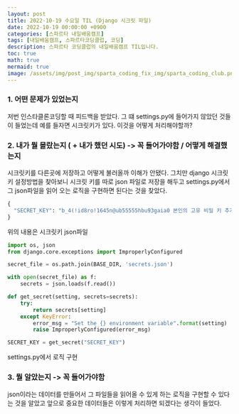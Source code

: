 ```yaml
---
layout: post
title: 2022-10-19 수요일 TIL (Django 시크릿 파일)
date: 2022-10-19 00:00:00 +0900
categories: [스파르타 내일배움캠프]
tags: [내일배움캠프, 스파르타코딩클럽, 코딩]
description: 스파르타 코딩클럽의 내일배움캠프 TIL입니다.
toc: true
math: true
mermaid: true
image: /assets/img/post_img/sparta_coding_fix_img/sparta_coding_club.png
---
```

### 1. 어떤 문제가 있었는지

저번 인스타클론코딩할 때 피드백을 받았다. 그 떄 settings.py에 들어가지 않았던 것들이 들었는데 예를 들자면 시크릿키가 있다. 이것을 어떻게 처리해야할까?

### 2. 내가 뭘 몰랐는지 ( + 내가 했던 시도) -> 꼭 들어가야함 / 어떻게 해결했는지

시크릿키를 다른곳에 저장하고 어떻게 불러올까 이해가 안됐다. 그치만 django 시크릿 키 설정방법을 찾아보니 시크릿 키를 따로 json 파일로 저장을 해두고 settings.py에서 그 json파일을 읽어 오는 로직을 구현하면 된다는 것을 찾았다. 

```python
{
  "SECRET_KEY": "b_4(!id8ro!1645n@ub55555hbu93gaia0 본인의 고유 비밀 키 추가"
}
```

위의 내용은 시크릿키 json파일

```python
import os, json
from django.core.exceptions import ImproperlyConfigured

secret_file = os.path.join(BASE_DIR, 'secrets.json') 

with open(secret_file) as f:
    secrets = json.loads(f.read())

def get_secret(setting, secrets=secrets):
    try:
        return secrets[setting]
    except KeyError:
        error_msg = "Set the {} environment variable".format(setting)
        raise ImproperlyConfigured(error_msg)

SECRET_KEY = get_secret("SECRET_KEY")
```

settings.py에서 로직 구현

### 3. 뭘 알았는지 -> 꼭 들어가야함

json이라는 데이터를 만들어서 그 파일들을 읽어올 수 있게 하는 로직을 구현할 수 있다는 것을 알았고 앞으로 중요한 데이터들은 이렇게 처리하면 되겠다는 생각이 들었다.